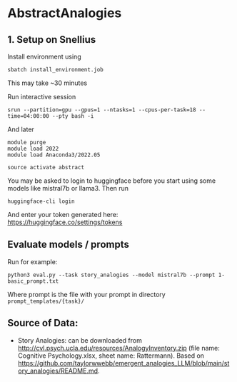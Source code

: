 # AbstractAnalogies

## 1. Setup on Snellius
Install environment using
```
sbatch install_environment.job
```
This may take ~30 minutes

Run interactive session
```
srun --partition=gpu --gpus=1 --ntasks=1 --cpus-per-task=18 --time=04:00:00 --pty bash -i
```

And later
```
module purge
module load 2022
module load Anaconda3/2022.05

source activate abstract
```

You may be asked to login to huggingface before you start using some models like mistral7b or llama3. Then run
```
huggingface-cli login
```
And enter your token generated here: https://huggingface.co/settings/tokens

## Evaluate models / prompts

Run for example:
```
python3 eval.py --task story_analogies --model mistral7b --prompt 1-basic_prompt.txt
```
Where prompt is the file with your prompt in directory `prompt_templates/{task}/`

## Source of Data:
- Story Analogies: can be downloaded from http://cvl.psych.ucla.edu/resources/AnalogyInventory.zip (file name: Cognitive Psychology.xlsx, sheet name: Rattermann). Based on https://github.com/taylorwwebb/emergent_analogies_LLM/blob/main/story_analogies/README.md.
